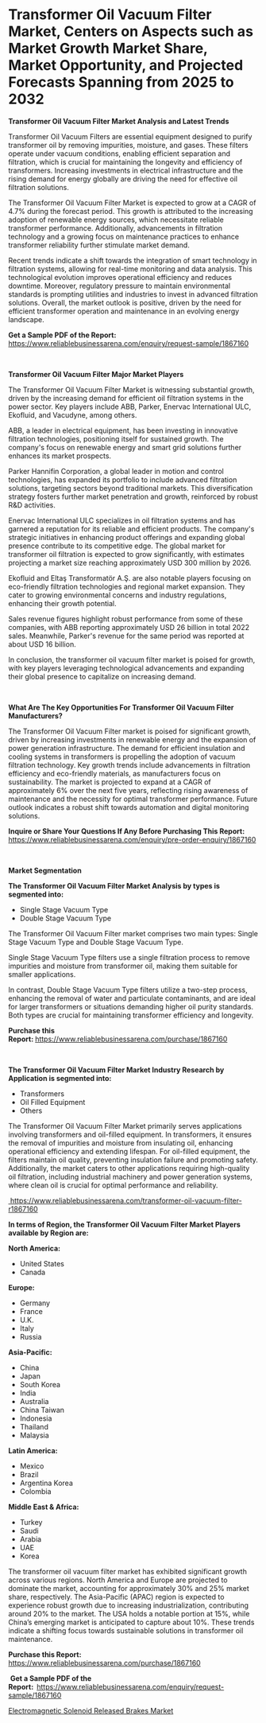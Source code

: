 <p><h1>Transformer Oil Vacuum Filter Market, Centers on Aspects such as Market Growth Market Share, Market Opportunity, and Projected Forecasts Spanning from 2025 to 2032</h1></p><p><strong>Transformer Oil Vacuum Filter Market Analysis and Latest Trends</strong></p>
<p><p>Transformer Oil Vacuum Filters are essential equipment designed to purify transformer oil by removing impurities, moisture, and gases. These filters operate under vacuum conditions, enabling efficient separation and filtration, which is crucial for maintaining the longevity and efficiency of transformers. Increasing investments in electrical infrastructure and the rising demand for energy globally are driving the need for effective oil filtration solutions.</p><p>The Transformer Oil Vacuum Filter Market is expected to grow at a CAGR of 4.7% during the forecast period. This growth is attributed to the increasing adoption of renewable energy sources, which necessitate reliable transformer performance. Additionally, advancements in filtration technology and a growing focus on maintenance practices to enhance transformer reliability further stimulate market demand.</p><p>Recent trends indicate a shift towards the integration of smart technology in filtration systems, allowing for real-time monitoring and data analysis. This technological evolution improves operational efficiency and reduces downtime. Moreover, regulatory pressure to maintain environmental standards is prompting utilities and industries to invest in advanced filtration solutions. Overall, the market outlook is positive, driven by the need for efficient transformer operation and maintenance in an evolving energy landscape.</p></p>
<p><strong>Get a Sample PDF of the Report:&nbsp;</strong> <a href="https://www.reliablebusinessarena.com/enquiry/request-sample/1867160?utm_campaign=3492&utm_medium=2&utm_source=Github&utm_content=ia&utm_term=12042025&utm_id=transformer-oil-vacuum-filter">https://www.reliablebusinessarena.com/enquiry/request-sample/1867160</a></p>
<p>&nbsp;</p>
<p><strong>Transformer Oil Vacuum Filter Major Market Players</strong></p>
<p><p>The Transformer Oil Vacuum Filter Market is witnessing substantial growth, driven by the increasing demand for efficient oil filtration systems in the power sector. Key players include ABB, Parker, Enervac International ULC, Ekofluid, and Vacudyne, among others. </p><p>ABB, a leader in electrical equipment, has been investing in innovative filtration technologies, positioning itself for sustained growth. The company's focus on renewable energy and smart grid solutions further enhances its market prospects. </p><p>Parker Hannifin Corporation, a global leader in motion and control technologies, has expanded its portfolio to include advanced filtration solutions, targeting sectors beyond traditional markets. This diversification strategy fosters further market penetration and growth, reinforced by robust R&D activities.</p><p>Enervac International ULC specializes in oil filtration systems and has garnered a reputation for its reliable and efficient products. The company's strategic initiatives in enhancing product offerings and expanding global presence contribute to its competitive edge. The global market for transformer oil filtration is expected to grow significantly, with estimates projecting a market size reaching approximately USD 300 million by 2026.</p><p>Ekofluid and Eltaş Transformatör A.Ş. are also notable players focusing on eco-friendly filtration technologies and regional market expansion. They cater to growing environmental concerns and industry regulations, enhancing their growth potential. </p><p>Sales revenue figures highlight robust performance from some of these companies, with ABB reporting approximately USD 26 billion in total 2022 sales. Meanwhile, Parker's revenue for the same period was reported at about USD 16 billion. </p><p>In conclusion, the transformer oil vacuum filter market is poised for growth, with key players leveraging technological advancements and expanding their global presence to capitalize on increasing demand.</p></p>
<p>&nbsp;</p>
<p><strong>What Are The Key Opportunities For Transformer Oil Vacuum Filter Manufacturers?</strong></p>
<p><p>The Transformer Oil Vacuum Filter market is poised for significant growth, driven by increasing investments in renewable energy and the expansion of power generation infrastructure. The demand for efficient insulation and cooling systems in transformers is propelling the adoption of vacuum filtration technology. Key growth trends include advancements in filtration efficiency and eco-friendly materials, as manufacturers focus on sustainability. The market is projected to expand at a CAGR of approximately 6% over the next five years, reflecting rising awareness of maintenance and the necessity for optimal transformer performance. Future outlook indicates a robust shift towards automation and digital monitoring solutions.</p></p>
<p><strong>Inquire or Share Your Questions If Any Before Purchasing This Report:</strong> <a href="https://www.reliablebusinessarena.com/enquiry/pre-order-enquiry/1867160?utm_campaign=3492&utm_medium=2&utm_source=Github&utm_content=ia&utm_term=12042025&utm_id=transformer-oil-vacuum-filter">https://www.reliablebusinessarena.com/enquiry/pre-order-enquiry/1867160</a></p>
<p>&nbsp;</p>
<p><strong>Market Segmentation</strong></p>
<p><strong>The Transformer Oil Vacuum Filter Market Analysis by types is segmented into:</strong></p>
<p><ul><li>Single Stage Vacuum Type</li><li>Double Stage Vacuum Type</li></ul></p>
<p><p>The Transformer Oil Vacuum Filter market comprises two main types: Single Stage Vacuum Type and Double Stage Vacuum Type. </p><p>Single Stage Vacuum Type filters use a single filtration process to remove impurities and moisture from transformer oil, making them suitable for smaller applications. </p><p>In contrast, Double Stage Vacuum Type filters utilize a two-step process, enhancing the removal of water and particulate contaminants, and are ideal for larger transformers or situations demanding higher oil purity standards. Both types are crucial for maintaining transformer efficiency and longevity. </p></p>
<p><strong>Purchase this Report:&nbsp;</strong><a href="https://www.reliablebusinessarena.com/purchase/1867160?utm_campaign=3492&utm_medium=2&utm_source=Github&utm_content=ia&utm_term=12042025&utm_id=transformer-oil-vacuum-filter">https://www.reliablebusinessarena.com/purchase/1867160</a></p>
<p>&nbsp;</p>
<p><strong>The Transformer Oil Vacuum Filter Market Industry Research by Application is segmented into:</strong></p>
<p><ul><li>Transformers</li><li>Oil Filled Equipment</li><li>Others</li></ul></p>
<p><p>The Transformer Oil Vacuum Filter Market primarily serves applications involving transformers and oil-filled equipment. In transformers, it ensures the removal of impurities and moisture from insulating oil, enhancing operational efficiency and extending lifespan. For oil-filled equipment, the filters maintain oil quality, preventing insulation failure and promoting safety. Additionally, the market caters to other applications requiring high-quality oil filtration, including industrial machinery and power generation systems, where clean oil is crucial for optimal performance and reliability.</p></p>
<p><a href="https://www.reliablebusinessarena.com/transformer-oil-vacuum-filter-r1867160?utm_campaign=3492&utm_medium=2&utm_source=Github&utm_content=ia&utm_term=12042025&utm_id=transformer-oil-vacuum-filter">&nbsp;https://www.reliablebusinessarena.com/transformer-oil-vacuum-filter-r1867160</a></p>
<p><strong>In terms of Region, the Transformer Oil Vacuum Filter Market Players available by Region are:</strong></p>
<p>
    <p> <strong> North America: </strong>
        <ul>
            <li>United States</li>
            <li>Canada</li>
        </ul>
        </p> 
    <p> <strong> Europe: </strong>
        <ul>
            <li>Germany</li>
            <li>France</li>
            <li>U.K.</li>
            <li>Italy</li>
            <li>Russia</li>
        </ul>
        </p> 
    <p> <strong> Asia-Pacific: </strong>
        <ul>
            <li>China</li>
            <li>Japan</li>
            <li>South Korea</li>
            <li>India</li>
            <li>Australia</li>
            <li>China Taiwan</li>
            <li>Indonesia</li>
            <li>Thailand</li>
            <li>Malaysia</li>
        </ul>
        </p> 
    <p> <strong> Latin America: </strong>
        <ul>
            <li>Mexico</li>
            <li>Brazil</li>
            <li>Argentina Korea</li>
            <li>Colombia</li>
        </ul>
        </p> 
    <p> <strong> Middle East & Africa: </strong>
        <ul>
            <li>Turkey</li>
            <li>Saudi</li>
            <li>Arabia</li>
            <li>UAE</li>
            <li>Korea</li>
        </ul>
    </p>
    </p>
<p><p>The transformer oil vacuum filter market has exhibited significant growth across various regions. North America and Europe are projected to dominate the market, accounting for approximately 30% and 25% market share, respectively. The Asia-Pacific (APAC) region is expected to experience robust growth due to increasing industrialization, contributing around 20% to the market. The USA holds a notable portion at 15%, while China’s emerging market is anticipated to capture about 10%. These trends indicate a shifting focus towards sustainable solutions in transformer oil maintenance.</p></p>
<p><strong>Purchase this Report: </strong><a href="https://www.reliablebusinessarena.com/purchase/1867160?utm_campaign=3492&utm_medium=2&utm_source=Github&utm_content=ia&utm_term=12042025&utm_id=transformer-oil-vacuum-filter">https://www.reliablebusinessarena.com/purchase/1867160</a></p>
<p>&nbsp;<strong>Get a Sample PDF of the Report:&nbsp;&nbsp;</strong><a href="https://www.reliablebusinessarena.com/enquiry/request-sample/1867160?utm_campaign=3492&utm_medium=2&utm_source=Github&utm_content=ia&utm_term=12042025&utm_id=transformer-oil-vacuum-filter">https://www.reliablebusinessarena.com/enquiry/request-sample/1867160</a></p>
<p><strong></strong></p>
<p><p><a href="https://github.com/merkinedry7b/Market-Research-Report-List-1/blob/main/electromagnetic-solenoid-released-brakes-market.md?utm_campaign=3492&utm_medium=2&utm_source=Github&utm_content=ia&utm_term=12042025&utm_id=transformer-oil-vacuum-filter">Electromagnetic Solenoid Released Brakes Market</a></p></p>